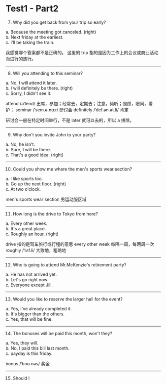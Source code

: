 # Test1 - Part2

7. Why did you get back from your trip so early?

a. Because the meeting got canceled. (right)<br/>
b. Next friday at the earliest.<br/>
c. I'll be taking the train.

我感觉哪个答案都不是正确的。
这里的 trip 指的是因为工作上的会议或商业活动而进行的旅行。

---

8. Will you attending to this seminar?

a. No, I will attend it later.<br/>
b. I will definitely be there. (right)<br/>
c. Sorry, I didn't see it.

attend /əˈtend/ 出席，参加；经常去，定期去；注意，倾听；照顾，陪同，看护；
seminar /ˈsem.ə.nɑːr/ 研讨会
definitely /ˈdef.ən.ət.li/ 肯定

研讨会一般在特定时间举行，不是 later 就可以去的，所以 a 排除。

---

9. Why don't you invite John to your party?

a. No, he isn't.<br/>
b. Sure, I will be there.<br/>
c. That's a good idea. (right)

---

10. Could you show me where the men's sports wear section?

a. I like sports too.<br/>
b. Go up the next floor. (right)<br/>
c. At two o'clock.

men's sports wear section 男运动服区域

---

11. How long is the drive to Tokyo from here?

a. Every other week.<br/>
b. It's a great place.<br/>
c. Roughly an hour. (right)

drive 指的是驾车旅行或行程的意思
every other week 每隔一周，每两周一次
roughly /ˈrʌf.li/ 大致地，粗略地

---

12. Who is going to attend Mr.McKenzie's retirement party?

a. He has not arrived yet.<br/>
b. Let's go right now.<br/>
c. Everyone except Jill.

---

13. Would you like to reserve the larger hall for the event?

a. Yes, I've already completed it.<br/>
b. It's bigger than the others.<br/>
c. Yes, that will be fine.

---

14. The bonuses will be paid this month, won't they?

a. Yes, they will.<br/>
b. No, I paid this bill last month.<br/>
c. payday is this friday.

bonus /ˈboʊ.nəs/ 奖金

---

15. Should I
